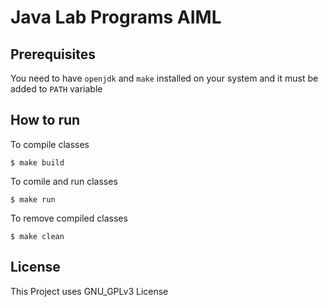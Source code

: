 # Java Lab Programs AIML

## Prerequisites
You need to have `openjdk` and `make` installed on your system and it must be added to `PATH` variable

## How to run
To compile classes
```
$ make build
```

To comile and run classes
```
$ make run
```

To remove compiled classes
```
$ make clean
```

## License
This Project uses GNU\_GPLv3 License

